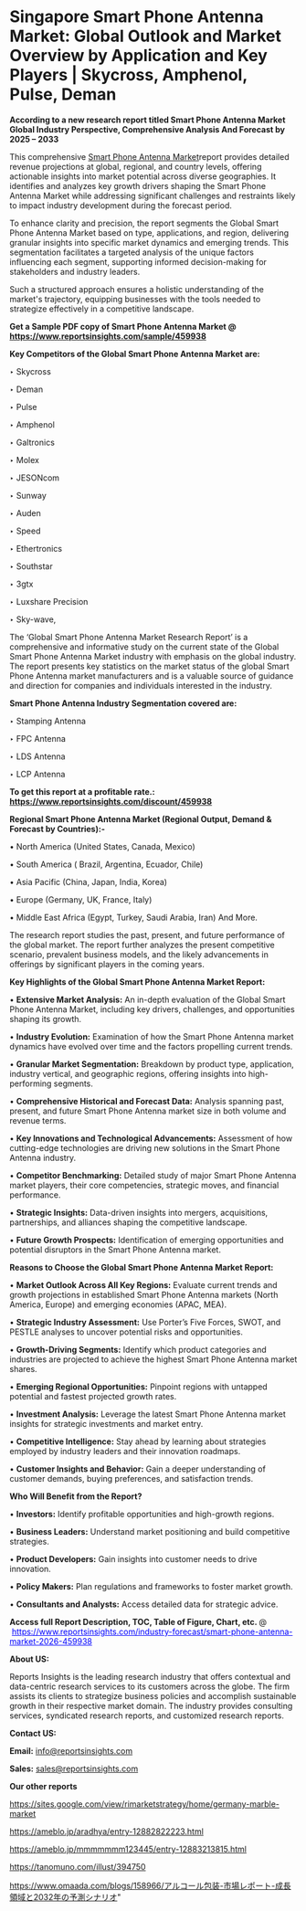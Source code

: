 # Singapore Smart Phone Antenna Market: Global Outlook and Market Overview by Application and Key Players | Skycross, Amphenol, Pulse, Deman

<strong>According to a new research report titled Smart Phone Antenna Market Global Industry Perspective, Comprehensive Analysis And Forecast by 2025 – 2033</strong>

This comprehensive <a href=https://www.reportsinsights.com/sample/459938>Smart Phone Antenna Market</a>report provides detailed revenue projections at global, regional, and country levels, offering actionable insights into market potential across diverse geographies. It identifies and analyzes key growth drivers shaping the Smart Phone Antenna Market while addressing significant challenges and restraints likely to impact industry development during the forecast period.

To enhance clarity and precision, the report segments the Global Smart Phone Antenna Market based on type, applications, and region, delivering granular insights into specific market dynamics and emerging trends. This segmentation facilitates a targeted analysis of the unique factors influencing each segment, supporting informed decision-making for stakeholders and industry leaders.

Such a structured approach ensures a holistic understanding of the market's trajectory, equipping businesses with the tools needed to strategize effectively in a competitive landscape.

<strong>Get a Sample PDF copy of Smart Phone Antenna Market </strong><strong>@<a href=https://www.reportsinsights.com/sample/459938 style=color:#0000ff;> https://www.reportsinsights.com/sample/459938</a></strong></font>

<strong>Key Competitors of the Global Smart Phone Antenna Market are:</strong>

‣ Skycross

‣ Deman

‣ Pulse

‣ Amphenol

‣ Galtronics

‣ Molex

‣ JESONcom

‣ Sunway

‣ Auden

‣ Speed

‣ Ethertronics

‣ Southstar

‣ 3gtx

‣ Luxshare Precision

‣ Sky-wave,

The ‘Global Smart Phone Antenna Market Research Report’ is a comprehensive and informative study on the current state of the Global Smart Phone Antenna Market industry with emphasis on the global industry. The report presents key statistics on the market status of the global Smart Phone Antenna market manufacturers and is a valuable source of guidance and direction for companies and individuals interested in the industry.

<strong>Smart Phone Antenna Industry Segmentation covered are:</strong>

‣ Stamping Antenna

‣ FPC Antenna

‣ LDS Antenna

‣ LCP Antenna

<strong>To get this report at a profitable rate.: <a href=https://www.reportsinsights.com/discount/459938 style=color:#0000ff;>https://www.reportsinsights.com/discount/459938</a></strong></font>

<strong>Regional Smart Phone Antenna Market (Regional Output, Demand &amp; Forecast by Countries):-</strong>

• North America (United States, Canada, Mexico)

• South America ( Brazil, Argentina, Ecuador, Chile)

• Asia Pacific (China, Japan, India, Korea)

• Europe (Germany, UK, France, Italy)

• Middle East Africa (Egypt, Turkey, Saudi Arabia, Iran) And More.

The research report studies the past, present, and future performance of the global market. The report further analyzes the present competitive scenario, prevalent business models, and the likely advancements in offerings by significant players in the coming years.

<strong>Key Highlights of the Global Smart Phone Antenna Market Report:</strong>

• <strong>Extensive Market Analysis:</strong> An in-depth evaluation of the Global Smart Phone Antenna Market, including key drivers, challenges, and opportunities shaping its growth.

• <strong>Industry Evolution:</strong> Examination of how the Smart Phone Antenna market dynamics have evolved over time and the factors propelling current trends.

• <strong>Granular Market Segmentation:</strong> Breakdown by product type, application, industry vertical, and geographic regions, offering insights into high-performing segments.

• <strong>Comprehensive Historical and Forecast Data:</strong> Analysis spanning past, present, and future Smart Phone Antenna market size in both volume and revenue terms.

• <strong>Key Innovations and Technological Advancements:</strong> Assessment of how cutting-edge technologies are driving new solutions in the Smart Phone Antenna industry.

• <strong>Competitor Benchmarking:</strong> Detailed study of major Smart Phone Antenna market players, their core competencies, strategic moves, and financial performance.

• <strong>Strategic Insights:</strong> Data-driven insights into mergers, acquisitions, partnerships, and alliances shaping the competitive landscape.

• <strong>Future Growth Prospects:</strong> Identification of emerging opportunities and potential disruptors in the Smart Phone Antenna market.

<strong>Reasons to Choose the Global Smart Phone Antenna Market Report:</strong>

• <strong>Market Outlook Across All Key Regions:</strong> Evaluate current trends and growth projections in established Smart Phone Antenna markets (North America, Europe) and emerging economies (APAC, MEA).

• <strong>Strategic Industry Assessment:</strong> Use Porter’s Five Forces, SWOT, and PESTLE analyses to uncover potential risks and opportunities.

• <strong>Growth-Driving Segments:</strong> Identify which product categories and industries are projected to achieve the highest Smart Phone Antenna market shares.

• <strong>Emerging Regional Opportunities:</strong> Pinpoint regions with untapped potential and fastest projected growth rates.

• <strong>Investment Analysis:</strong> Leverage the latest Smart Phone Antenna market insights for strategic investments and market entry.

• <strong>Competitive Intelligence:</strong> Stay ahead by learning about strategies employed by industry leaders and their innovation roadmaps.

• <strong>Customer Insights and Behavior:</strong> Gain a deeper understanding of customer demands, buying preferences, and satisfaction trends.

<strong>Who Will Benefit from the Report?</strong>

• <strong>Investors:</strong> Identify profitable opportunities and high-growth regions.

• <strong>Business Leaders:</strong> Understand market positioning and build competitive strategies.

• <strong>Product Developers:</strong> Gain insights into customer needs to drive innovation.

• <strong>Policy Makers:</strong> Plan regulations and frameworks to foster market growth.

• <strong>Consultants and Analysts:</strong> Access detailed data for strategic advice.
</ul>
<strong>Access full Report Description, TOC, Table of Figure, Chart, etc. </strong>@  <a href=https://www.reportsinsights.com/industry-forecast/smart-phone-antenna-market-2026-459938 style=color:#0000ff;>https://www.reportsinsights.com/industry-forecast/smart-phone-antenna-market-2026-459938</a></font>

<strong><strong>About US</strong>:</strong>

Reports Insights is the leading research industry that offers contextual and data-centric research services to its customers across the globe. The firm assists its clients to strategize business policies and accomplish sustainable growth in their respective market domain. The industry provides consulting services, syndicated research reports, and customized research reports.

<strong>Contact US:</strong>

<p class=""""><b>Email:</b> <a href=mailto:info@reportsinsights.com>info@reportsinsights.com</a></p>
<p class=""""><b>Sales:</b> <a href=mailto:sales@reportsinsights.com>sales@reportsinsights.com</a></p>

<strong>Our other reports</strong>

<a href=https://sites.google.com/view/rimarketstrategy/home/germany-marble-market>https://sites.google.com/view/rimarketstrategy/home/germany-marble-market</a>

<a href=https://ameblo.jp/aradhya/entry-12882822223.html>https://ameblo.jp/aradhya/entry-12882822223.html</a>

<a href=https://ameblo.jp/mmmmmmm123445/entry-12883213815.html>https://ameblo.jp/mmmmmmm123445/entry-12883213815.html</a>

<a href=https://tanomuno.com/illust/394750>https://tanomuno.com/illust/394750</a>

<a href=https://www.omaada.com/blogs/158966/アルコール包装-市場レポート-成長領域と2032年の予測シナリオ>https://www.omaada.com/blogs/158966/アルコール包装-市場レポート-成長領域と2032年の予測シナリオ</a>"
